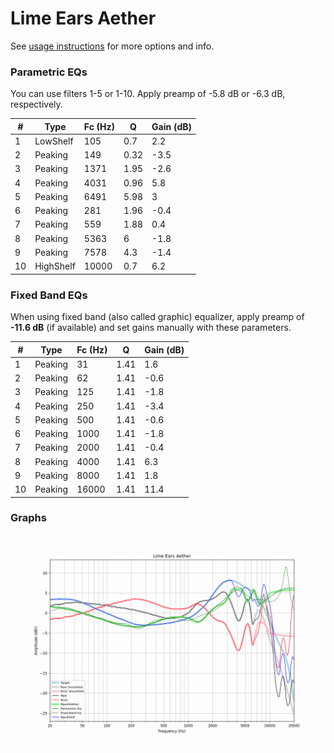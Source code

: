 # Lime Ears Aether
See [usage instructions](https://github.com/jaakkopasanen/AutoEq#usage) for more options and info.

### Parametric EQs
You can use filters 1-5 or 1-10. Apply preamp of -5.8 dB or -6.3 dB, respectively.

|   # | Type      |   Fc (Hz) |    Q |   Gain (dB) |
|-----|-----------|-----------|------|-------------|
|   1 | LowShelf  |       105 | 0.7  |         2.2 |
|   2 | Peaking   |       149 | 0.32 |        -3.5 |
|   3 | Peaking   |      1371 | 1.95 |        -2.6 |
|   4 | Peaking   |      4031 | 0.96 |         5.8 |
|   5 | Peaking   |      6491 | 5.98 |         3   |
|   6 | Peaking   |       281 | 1.96 |        -0.4 |
|   7 | Peaking   |       559 | 1.88 |         0.4 |
|   8 | Peaking   |      5363 | 6    |        -1.8 |
|   9 | Peaking   |      7578 | 4.3  |        -1.4 |
|  10 | HighShelf |     10000 | 0.7  |         6.2 |

### Fixed Band EQs
When using fixed band (also called graphic) equalizer, apply preamp of **-11.6 dB** (if available) and set gains manually with these parameters.

|   # | Type    |   Fc (Hz) |    Q |   Gain (dB) |
|-----|---------|-----------|------|-------------|
|   1 | Peaking |        31 | 1.41 |         1.6 |
|   2 | Peaking |        62 | 1.41 |        -0.6 |
|   3 | Peaking |       125 | 1.41 |        -1.8 |
|   4 | Peaking |       250 | 1.41 |        -3.4 |
|   5 | Peaking |       500 | 1.41 |        -0.6 |
|   6 | Peaking |      1000 | 1.41 |        -1.8 |
|   7 | Peaking |      2000 | 1.41 |        -0.4 |
|   8 | Peaking |      4000 | 1.41 |         6.3 |
|   9 | Peaking |      8000 | 1.41 |         1.8 |
|  10 | Peaking |     16000 | 1.41 |        11.4 |

### Graphs
![](./Lime%20Ears%20Aether.png)
